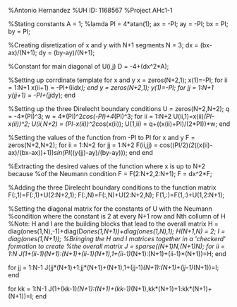 %Antonio Hernandez
%UH ID: 1168567
%Project AHc1-1

%Stating constants 
A = 1; %lamda
PI = 4*atan(1);
ax = -PI;
ay = -PI; 
bx = PI;
by = PI;

%Creating disretization of x and y with N+1 segments
N = 3;
dx = (bx-ax)/(N+1);
dy = (by-ay)/(N+1);

%Constant for main diagonal of U(i,j)
D = -4+(dx^2*A);

%Setting up corrdinate template for x and y
x = zeros(N+2,1);
x(1)=-PI;
for ii = 1:N+1
    x(ii+1) = -PI+(ii*dx);
end
y = zeros(N+2,1);
y(1)=-PI;
for jj = 1:N+1
    y(jj+1) = -PI+(jj*dy);
end

%Setting up the three Direlecht boundary conditions 
U = zeros(N+2,N+2);
q = -4*(PI)^3;
w = 4*(PI)^2*cos(-PI)+4*(PI)^3;
for ii = 1:N+2
    U(ii,1)=x(ii)*(PI-x(ii))^2;
    U(ii,N+2) = (PI-x(ii))^2*cos(x(ii));
    U(1,ii) = q+((x(ii)+PI)/(2*PI))*w;
end


%Setting the values of the function from -PI to PI for x and y
F = zeros(N+2,N+2);
for ii = 1:N+2
    for jj = 1:N+2
        F(ii,jj) = cos((PI/2)*(2*((x(ii)-ax)/(bx-ax))+1))*sin(PI*((y(jj)-ay)/(by-ay)));
    end
end

%Extracting the desired values of the function where x is up to N+2 because
%of the Neumann condition 
F = F(2:N+2,2:N+1);
F = dx^2*F;

%Adding the three Direlecht boundary conditions to the function matrix
F(:,1)=F(:,1)+U(2:N+2,1);
F(:,N)=F(:,N)+U(2:N+2,N);
F(1,:)=F(1,:)+U(1,2:N+1);


%Setting the diagonal matrix for the constants of U with the Neumann
%condition where the constant is 2 at every N+1 row and Nth collumn of H
%Note: H and I are the building blocks that lead to the overall matrix
H = diag(ones(1,N),-1)+diag(D*ones(1,N+1))+diag(ones(1,N),1);
H(N+1,N) = 2;
I = diag(ones(1,N+1));
%Bringing the H and I matrices together in a 'checkerd' formation to create
%the overall matrix
J = sparse((N+1)*N,(N+1)*N);
for ii = 1:N
    J(1+(ii-1)*(N+1):(N+1)+(ii-1)*(N+1),1+(ii-1)*(N+1):(N+1)+(ii-1)*(N+1))=H;
end

for jj = 1:N-1
    J(jj*(N+1)+1:jj*(N+1)+(N+1),1+(jj-1)*(N+1):(N+1)+(jj-1)*(N+1))=I;
end

for kk = 1:N-1
    J(1+(kk-1)*(N+1):(N+1)+(kk-1)*(N+1),kk*(N+1)+1:kk*(N+1)+(N+1))=I;
end


